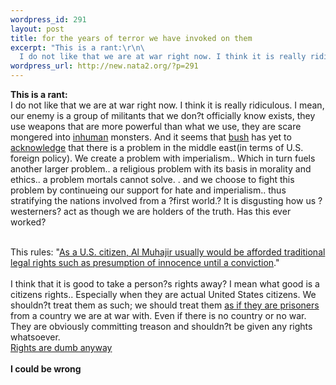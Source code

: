 ```yaml
--- 
wordpress_id: 291
layout: post
title: for the years of terror we have invoked on them
excerpt: "This is a rant:\r\n\
  I do not like that we are at war right now. I think it is really ridiculous. I mean, our enemy is a group of militants that we don?t officially know exists, they use weapons that are more powerful than what we use, they are scare mongered into inhuman monsters. And it seems that "
wordpress_url: http://new.nata2.org/?p=291
---
```

<b>This is a rant:</b><br/>
I do not like that we are at war right now. I think it is really ridiculous. I mean, our enemy is a group of militants that we don?t officially know exists, they use weapons that are more powerful than what we use, they are scare mongered into <a href="http://i.cnn.net/cnn/2002/LAW/06/10/enemy.combatant/al.muhajir.jpg">inhuman</a> monsters. And it seems that <a href="http://www.gwbush.com">bush</a> has yet to <a href="http://www.cnn.com/2002/WORLD/meast/06/10/mideast/index.html">acknowledge</a> that there is a problem in the middle east(in terms of U.S. foreign policy). We create a problem with imperialism.. Which in turn fuels another larger problem.. a religious problem with its basis in morality and ethics.. a problem mortals cannot solve. . and we choose to fight this problem by continueing our support for hate and imperialism.. thus stratifying the nations involved from a ?first world.? It is disgusting how us ?westerners? act as though we are holders of the truth. Has this ever worked?<br/><br/>

This rules: "<a href="http://www.cnn.com/2002/LAW/06/10/enemy.combatant/index.html">As a U.S. citizen, Al Muhajir usually would be afforded traditional legal rights such as presumption of innocence until a conviction</a>." <br/><br/>I think that it is good to take a person?s rights away? I mean what good is a citizens rights.. Especially when they are actual United States citizens. We shouldn?t treat them as such; we should treat them <a href="http://www.aclu.org/safeandfree/index.html">as if they are prisoners</a> from a country we are at war with. Even if there is no country or no war. They are obviously committing treason and shouldn?t be given any rights whatsoever. 
<br/><a href="http://aclu.org/issues/security/hmns.html">Rights are dumb anyway</a><br/><br/>
<b>I could be wrong</b>
